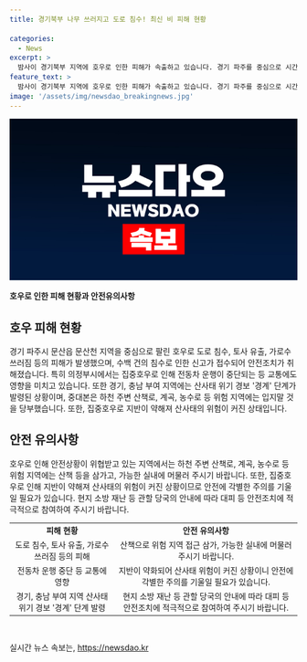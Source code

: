 ```yaml
---
title: 경기북부 나무 쓰러지고 도로 침수! 최신 비 피해 현황

categories:
  - News
excerpt: >
  밤사이 경기북부 지역에 호우로 인한 피해가 속출하고 있습니다. 경기 파주를 중심으로 시간당 101㎜의 기록적인 폭우가 쏟아지고 있으며, 도로 침수, 토사 유출, 가로수 쓰러짐 등의 피해가 발생하고 있습니다. 이에 따라 도로 통제가 이뤄지고 있으며, 산사태 우려로 경남, 경북, 전남 등에는 산사태 위기 경보 경계 단계가 발령되었습니다. 또한, 중대본은 하천 주변 등 위험 지역에는 산책로, 계곡, 농수로에 대한 접근을 자제할 것을 당부하고 있습니다. 현재까지 경기 파주 문산천에서 TV 김유아였습니다.
feature_text: >
  밤사이 경기북부 지역에 호우로 인한 피해가 속출하고 있습니다. 경기 파주를 중심으로 시간당 101㎜의 기록적인 폭우가 쏟아지고 있으며, 도로 침수, 토사 유출, 가로수 쓰러짐 등의 피해가 발생하고 있습니다. 이에 따라 도로 통제가 이뤄지고 있으며, 산사태 우려로 경남, 경북, 전남 등에는 산사태 위기 경보 경계 단계가 발령되었습니다. 또한, 중대본은 하천 주변 등 위험 지역에는 산책로, 계곡, 농수로에 대한 접근을 자제할 것을 당부하고 있습니다. 현재까지 경기 파주 문산천에서 TV 김유아였습니다.
image: '/assets/img/newsdao_breakingnews.jpg'
---
```


<p><img src="/assets/img/newsdao_breakingnews.jpg" alt="koreaapp 속보" /></p>

<p><strong>호우로 인한 피해 현황과 안전유의사항</strong></p>

<h2 data-ke-size="size26">호우 피해 현황</h2>

<p data-ke-size="size16">경기 파주시 문산읍 문산천 지역을 중심으로 팔린 호우로 도로 침수, 토사 유출, 가로수 쓰러짐 등의 피해가 발생했으며, 수백 건의 침수로 인한 신고가 접수되어 안전조치가 취해졌습니다. 특히 의정부시에서는 집중호우로 인해 전동차 운행이 중단되는 등 교통에도 영향을 미치고 있습니다. 또한 경기, 충남 부여 지역에는 산사태 위기 경보 '경계' 단계가 발령된 상황이며, 중대본은 하천 주변 산책로, 계곡, 농수로 등 위험 지역에는 입지말 것을 당부했습니다. 또한, 집중호우로 지반이 약해져 산사태의 위험이 커진 상태입니다.</p>

<h2 data-ke-size="size26">안전 유의사항</h2>

<p data-ke-size="size16">호우로 인해 안전상황이 위협받고 있는 지역에서는 하천 주변 산책로, 계곡, 농수로 등 위험 지역에는 산책 등을 삼가고, 가능한 실내에 머물러 주시기 바랍니다. 또한, 집중호우로 인해 지반이 약해져 산사태의 위험이 커진 상황이므로 안전에 각별한 주의를 기울일 필요가 있습니다. 현지 소방 재난 등 관할 당국의 안내에 따라 대피 등 안전조치에 적극적으로 참여하여 주시기 바랍니다.</p>

<table>
<tbody>
<tr>
<td style="text-align: center; height: 17px;"><b>피해 현황</b></td>
<td style="text-align: center; height: 17px;"><b>안전 유의사항</b></td>
</tr>
<tr>
<td style="text-align: center; height: 17px;">도로 침수, 토사 유출, 가로수 쓰러짐 등의 피해</td>
<td style="text-align: center; height: 17px;">산책으로 위험 지역 접근 삼가, 가능한 실내에 머물러 주시기 바랍니다.</td>
</tr>
<tr>
<td style="text-align: center; height: 17px;">전동차 운행 중단 등 교통에 영향</td>
<td style="text-align: center; height: 17px;">지반이 약화되어 산사태 위험이 커진 상황이니 안전에 각별한 주의를 기울일 필요가 있습니다.</td>
</tr>
<tr>
<td style="text-align: center; height: 17px;">경기, 충남 부여 지역 산사태 위기 경보 '경계' 단계 발령</td>
<td style="text-align: center; height: 17px;">현지 소방 재난 등 관할 당국의 안내에 따라 대피 등 안전조치에 적극적으로 참여하여 주시기 바랍니다.</td>
</tr>
</tbody>
</table>

<p data-ke-size="size16">&nbsp;</p>
실시간 뉴스 속보는, <a href="https://newsdao.kr" rel="dofollow">https://newsdao.kr</a>


